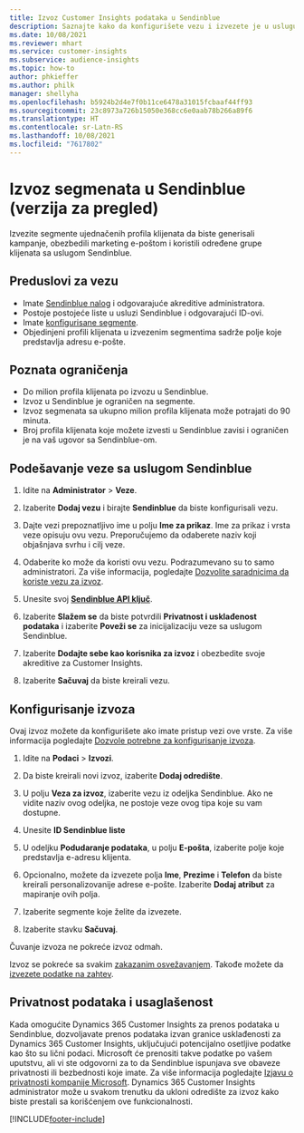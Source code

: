 ```yaml
---
title: Izvoz Customer Insights podataka u Sendinblue
description: Saznajte kako da konfigurišete vezu i izvezete je u uslugu Sendinblue.
ms.date: 10/08/2021
ms.reviewer: mhart
ms.service: customer-insights
ms.subservice: audience-insights
ms.topic: how-to
author: phkieffer
ms.author: philk
manager: shellyha
ms.openlocfilehash: b5924b2d4e7f0b11ce6478a31015fcbaaf44ff93
ms.sourcegitcommit: 23c8973a726b15050e368cc6e0aab78b266a89f6
ms.translationtype: HT
ms.contentlocale: sr-Latn-RS
ms.lasthandoff: 10/08/2021
ms.locfileid: "7617802"
---
```

# <a name="export-segments-to-sendinblue-preview"></a>Izvoz segmenata u Sendinblue (verzija za pregled)

Izvezite segmente ujednačenih profila klijenata da biste generisali kampanje, obezbedili marketing e-poštom i koristili određene grupe klijenata sa uslugom Sendinblue.

## <a name="prerequisites-for-connection"></a>Preduslovi za vezu

-   Imate [Sendinblue nalog](https://www.sendinblue.com/) i odgovarajuće akreditive administratora.
-   Postoje postojeće liste u usluzi Sendinblue i odgovarajući ID-ovi.
-   Imate [konfigurisane segmente](segments.md).
-   Objedinjeni profili klijenata u izvezenim segmentima sadrže polje koje predstavlja adresu e-pošte.

## <a name="known-limitations"></a>Poznata ograničenja

- Do milion profila klijenata po izvozu u Sendinblue.
- Izvoz u Sendinblue je ograničen na segmente.
- Izvoz segmenata sa ukupno milion profila klijenata može potrajati do 90 minuta. 
- Broj profila klijenata koje možete izvesti u Sendinblue zavisi i ograničen je na vaš ugovor sa Sendinblue-om.

## <a name="set-up-connection-to-sendinblue"></a>Podešavanje veze sa uslugom Sendinblue

1. Idite na **Administrator** > **Veze**.

1. Izaberite **Dodaj vezu** i birajte **Sendinblue** da biste konfigurisali vezu.

1. Dajte vezi prepoznatljivo ime u polju **Ime za prikaz**. Ime za prikaz i vrsta veze opisuju ovu vezu. Preporučujemo da odaberete naziv koji objašnjava svrhu i cilj veze.

1. Odaberite ko može da koristi ovu vezu. Podrazumevano su to samo administratori. Za više informacija, pogledajte [Dozvolite saradnicima da koriste vezu za izvoz](connections.md#allow-contributors-to-use-a-connection-for-exports).

1. Unesite svoj **[Sendinblue API ključ](https://developers.sendinblue.com/docs/getting-started#:~:text=Get%20your%20API%20key&text=You%20can%20create%20one%20from,your%20settings%20This%20API%20key)**.

1. Izaberite **Slažem se** da biste potvrdili **Privatnost i usklađenost podataka** i izaberite **Poveži se** za inicijalizaciju veze sa uslugom Sendinblue.

1. Izaberite **Dodajte sebe kao korisnika za izvoz** i obezbedite svoje akreditive za Customer Insights.

1. Izaberite **Sačuvaj** da biste kreirali vezu.

## <a name="configure-an-export"></a>Konfigurisanje izvoza

Ovaj izvoz možete da konfigurišete ako imate pristup vezi ove vrste. Za više informacija pogledajte [Dozvole potrebne za konfigurisanje izvoza](export-destinations.md#set-up-a-new-export).

1. Idite na **Podaci** > **Izvozi**.

1. Da biste kreirali novi izvoz, izaberite **Dodaj odredište**.

1. U polju **Veza za izvoz**, izaberite vezu iz odeljka Sendinblue. Ako ne vidite naziv ovog odeljka, ne postoje veze ovog tipa koje su vam dostupne.

1. Unesite **ID Sendinblue liste** 

1. U odeljku **Podudaranje podataka**, u polju **E-pošta**, izaberite polje koje predstavlja e-adresu klijenta. 

1. Opcionalno, možete da izvezete polja **Ime**, **Prezime** i **Telefon** da biste kreirali personalizovanije adrese e-pošte. Izaberite **Dodaj atribut** za mapiranje ovih polja.

1. Izaberite segmente koje želite da izvezete. 

1. Izaberite stavku **Sačuvaj**.

Čuvanje izvoza ne pokreće izvoz odmah.

Izvoz se pokreće sa svakim [zakazanim osvežavanjem](system.md#schedule-tab). Takođe možete da [izvezete podatke na zahtev](export-destinations.md#run-exports-on-demand). 


## <a name="data-privacy-and-compliance"></a>Privatnost podataka i usaglašenost

Kada omogućite Dynamics 365 Customer Insights za prenos podataka u Sendinblue, dozvoljavate prenos podataka izvan granice usklađenosti za Dynamics 365 Customer Insights, uključujući potencijalno osetljive podatke kao što su lični podaci. Microsoft će prenositi takve podatke po vašem uputstvu, ali vi ste odgovorni za to da Sendinblue ispunjava sve obaveze privatnosti ili bezbednosti koje imate. Za više informacija pogledajte [Izjavu o privatnosti kompanije Microsoft](https://go.microsoft.com/fwlink/?linkid=396732).
Dynamics 365 Customer Insights administrator može u svakom trenutku da ukloni odredište za izvoz kako biste prestali sa korišćenjem ove funkcionalnosti.


[!INCLUDE[footer-include](../includes/footer-banner.md)]
